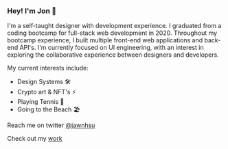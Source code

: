 ### Hey! I'm Jon 🦦

I'm a self-taught designer with development experience. I graduated from a coding bootcamp for full-stack web development in 2020. Throughout my bootcamp experience, I built multiple front-end web applications and back-end API's. I'm currently focused on UI engineering, with an interest in exploring the collaborative experience between designers and developers.

My current interests include:

- Design Systems 🛠
- Crypto art & NFT's ⚡️
- Playing Tennis 🎾
- Going to the Beach 🏖

Reach me on twitter [@jawnhsu](https://twitter.com/jawnhsu)

Check out my [work](https://jush.xyz)

<!--
**jonush/jonush** is a ✨ _special_ ✨ repository because its `README.md` (this file) appears on your GitHub profile.

Here are some ideas to get you started:

- 🔭 I’m currently working on ...
- 🌱 I’m currently learning ...
- 👯 I’m looking to collaborate on ...
- 🤔 I’m looking for help with ...
- 💬 Ask me about ...
- 📫 How to reach me: ...
- 😄 Pronouns: ...
- ⚡ Fun fact: ...
-->
